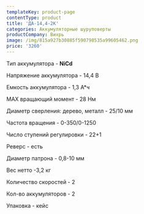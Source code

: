 ```yaml
---
templateKey: product-page
contentType: product
title: 'ДА-14,4-2К'
categories: Аккумуляторные шуруповерты
productCompany: Вихрь
image: /img/815a927b30885f590798535a99605462.png
price: '3260'
---
```

Тип аккумулятора - **NiCd**

Напряжение аккумулятора - 14,4 В

Емкость аккумулятора - 1,3 А*ч

МАХ вращающий момент - 28 Нм

Диаметр сверления: дерево, металл - 25/10 мм

Частота вращения - 0-350/0-1250

Число ступений регулировки - 22+1

Реверс - есть

Диаметр патрона - 0,8-10 мм

Вес нетто -3,2 кг

Количество скоростей - 2

Кол-во аккумуляторов - 2

Упаковка - кейс
